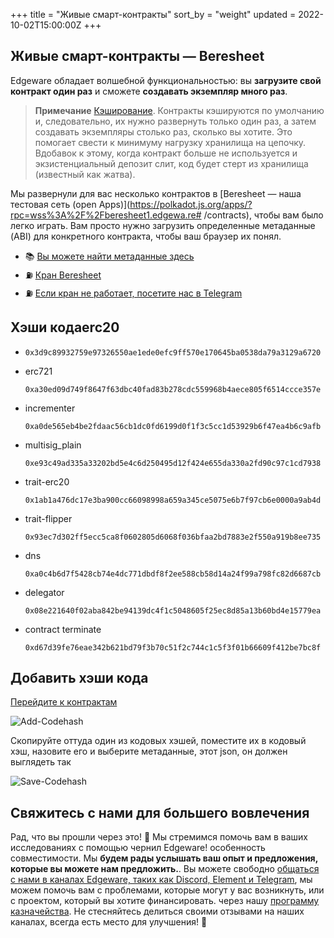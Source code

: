 +++
title = "Живые смарт-контракты"
sort_by = "weight"
updated = 2022-10-02T15:00:00Z
+++

## Живые смарт-контракты — Beresheet

Edgeware обладает волшебной функциональностью: вы **загрузите свой контракт один раз** и сможете **создавать экземпляр много раз**.

> **Примечание** [Кэширование](https://wiki.polkadot.network/docs/en/build-build-with-polkadot#so-you-want-to-build-a-smart-contract). Контракты кэшируются по умолчанию и, следовательно, их нужно развернуть только один раз, а затем создавать экземпляры столько раз, сколько вы хотите. Это помогает свести к минимуму нагрузку хранилища на цепочку. Вдобавок к этому, когда контракт больше не используется и экзистенциальный депозит слит, код будет стерт из хранилища \(известный как жатва\).

Мы развернули для вас несколько контрактов в [Beresheet — наша тестовая сеть \(open Apps\)](https://polkadot.js.org/apps/?rpc=wss%3A%2F%2Fberesheet1.edgewa.re# /contracts), чтобы вам было легко играть. Вам просто нужно загрузить определенные метаданные \(ABI\) для конкретного контракта, чтобы ваш браузер их понял.

- 📚 [Вы можете найти метаданные здесь](https://contracts.edgewa.re/#/3/introduction)
- ⛽️ [Кран Beresheet](https://beresheet-faucet.vercel.app/)
- ⛽️ [Если кран не работает, посетите нас в Telegram](https://t.me/edg_developers)

## Хэши кодаerc20

* ```
  0x3d9c89932759e97326550ae1ede0efc9ff570e170645ba0538da79a3129a6720
  ```

* erc721 
  
  ```
  0xa30ed09d749f8647f63dbc40fad83b278cdc559968b4aece805f6514ccce357e
  ```

* incrementer 
  
  ```
  0xa0de565eb4be2fdaac56cb1dc0fd6199d0f1f3c5cc1d53929b6f47ea4b6c9afb
  ```

* multisig\_plain 
  
  ```
  0xe93c49ad335a33202bd5e4c6d250495d12f424e655da330a2fd90c97c1cd7938
  ```

* trait-erc20 
  
  ```
  0x1ab1a476dc17e3ba900cc66098998a659a345ce5075e6b7f97cb6e0000a9ab4d
  ```

* trait-flipper 
  
  ```
  0x93ec7d302ff5ecc5ca8f0602805d6068f036bfaa2bd7883e2f550a919b8ee735
  ```

* dns 
  
  ```
  0xa0c4b6d7f5428cb74e4dc771dbdf8f2ee588cb58d14a24f99a798fc82d6687cb
  ```

* delegator 
  
  ```
  0x08e221640f02aba842be94139dc4f1c5048605f25ec8d85a13b60bd4e15779ea
  ```

* contract terminate 
  
  ```
  0xd67d39fe76eae342b621bd79f3b70c51f2c744c1c5f3f01b66609f412be7bc8f
  ```

## Добавить хэши кода

[Перейдите к контрактам](https://polkadot.js.org/apps/?rpc=wss%3A%2F%2Fberesheet1.edgewa.re#/contracts)

![Add-Codehash](../../.gitbook/assets/live-add-codehash.png)

Скопируйте оттуда один из кодовых хэшей, поместите их в кодовый хэш, назовите его и выберите метаданные, этот json, он должен выглядеть так

![Save-Codehash](../../.gitbook/assets/live-save-codehash.png)

## Свяжитесь с нами для большего вовлечения

Рад, что вы прошли через это! 🥰 Мы стремимся помочь вам в ваших исследованиях с помощью чернил Edgeware! особенность совместимости. Мы **будем рады услышать ваш опыт и предложения, которые вы можете нам предложить.**. Вы можете свободно [общаться с нами в каналах Edgeware, таких как Discord, Element и Telegram](https://linktr.ee/edg_developers), мы можем помочь вам с проблемами, которые могут у вас возникнуть, или с проектом, который вы хотите финансировать. через нашу [программу казначейства](https://docs.edgewa.re/edgeware-runtime/treasury). Не стесняйтесь делиться своими отзывами на наших каналах, всегда есть место для улучшения! 🙌
